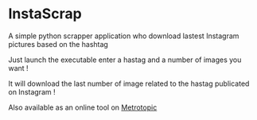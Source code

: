 # InstaScrap

A simple python scrapper application who download lastest Instagram pictures based on the hashtag

Just launch the executable enter a hastag and a number of images you want !

It will download the last number of image related to the hastag publicated on Instagram ! 

 
Also available as an online tool on [Metrotopic](https://www.metrotopik.tk/instascrap)